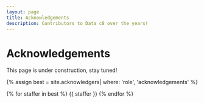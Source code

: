 ```yaml
---
layout: page
title: Acknowledgements
description: Contributors to Data c8 over the years!
---
```


# Acknowledgements 

This page is under construction, stay tuned!

{% assign best = site.acknowledgers| where: 'role', 'acknowledgements' %}

<div class="role flex">
{% for staffer in best %}
{{ staffer }}
{% endfor %}
</div>